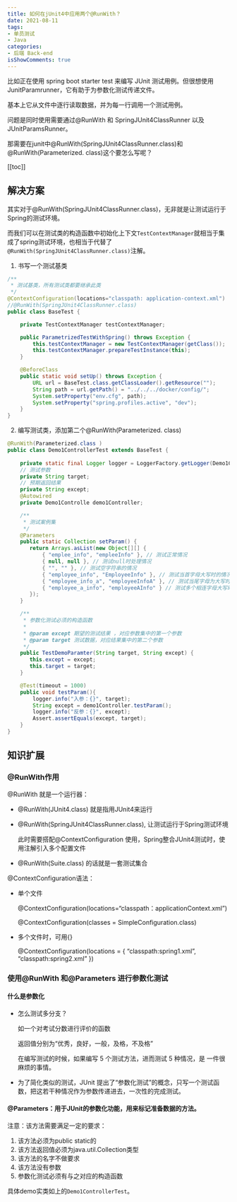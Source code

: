 ```yaml
---
title: 如何在jUnit4中应用两个@RunWith？
date: 2021-08-11
tags:
- 单员测试
- Java
categories:
- 后端 Back-end
isShowComments: true
---
```


<Boxx/>

比如正在使用 spring boot starter test 来编写 JUnit 测试用例。但很想使用 JunitParamrunner，它有助于为参数化测试传递文件。

基本上它从文件中逐行读取数据，并为每一行调用一个测试用例。

问题是同时使用需要通过@RunWith 和 SpringJUnit4ClassRunner 以及 JUnitParamsRunner。

那需要在junit中@RunWith(SpringJUnit4ClassRunner.class)和@RunWith(Parameterized. class)这个要怎么写呢？

<!-- more -->

[[toc]]

## 解决方案

其实对于@RunWith(SpringJUnit4ClassRunner.class)，无非就是让测试运行于Spring的测试环境。

而我们可以在测试类的构造函数中初始化上下文`TestContextManager`就相当于集成了spring测试环境，也相当于代替了`@RunWith(SpringJUnit4ClassRunner.class)`注解。

1. 书写一个测试基类

```java
/**
 * 测试基类，所有测试类都要继承此类
 */
@ContextConfiguration(locations="classpath: application-context.xml")
//@RunWith(SpringJUnit4ClassRunner.class)
public class BaseTest {

    private TestContextManager testContextManager;

    public ParametrizedTestWithSpring() throws Exception {
        this.testContextManager = new TestContextManager(getClass());
        this.testContextManager.prepareTestInstance(this);
    }

    @BeforeClass
    public static void setUp() throws Exception {
        URL url = BaseTest.class.getClassLoader().getResource("");
        String path = url.getPath() = "../../../docker/config/";
        System.setProperty("env.cfg", path);
        System.setProperty("spring.profiles.active", "dev");
    }
}
```

2. 编写测试类，添加第二个@RunWith(Parameterized. class)

```java
@RunWith(Parameterized.class )
public class Demo1ControllerTest extends BaseTest {
    
    private static final Logger logger = LoggerFactory.getLogger(Demo1ControllerTest.class);
    // 测试参数
    private String target;
    // 预期返回结果
    private String except;
    @Autowired
    private Demo1Controlle demo1Controller;

    /**
     * 测试案例集
     */
    @Parameters
    public static Collection setParam() {
       return Arrays.asList(new Object[][] { 
           { "emplee_info", "empleeInfo" }, // 测试正常情况
           { null, null }, // 测试null时处理情况
           { "", "" }, // 测试空字符串的情况
           { "employee_info", "EmployeeInfo" }, // 测试当首字母大写时的情况
           { "employee_info_a", "employeeInfoA" }, // 测试当尾字母为大写时的情况
           { "employee_a_info", "employeeAInfo" } // 测试多个相连字母大写时的情况
       });
    }

    /**
     * 参数化测试必须的构造函数
     *
     * @param except 期望的测试结果 ，对应参数集中的第一个参数
     * @param target 测试数据，对应结果集中的第二个参数
     */
    public TestDemoParamter(String target, String except) {
       this.except = except;
       this.target = target;
    }

    @Test(timeout = 1000)
    public void testParam(){
        logger.info("入参：{}", target);
        String except = demo1Controller.testParam();
        logger.info("反参：{}", except);
        Assert.assertEquals(except, target);
    }
}
```

## 知识扩展

### @RunWith作用

@RunWith 就是一个运行器：

- @RunWith(JUnit4.class) 就是指用JUnit4来运行

- @RunWith(SpringJUnit4ClassRunner.class), 让测试运行于Spring测试环境

  此时需要搭配@ContextConfiguration 使用，Spring整合JUnit4测试时，使用注解引入多个配置文件

- @RunWith(Suite.class) 的话就是一套测试集合

@ContextConfiguration语法：

- 单个文件

  @ContextConfiguration(locations=“classpath：applicationContext.xml”)

  @ContextConfiguration(classes = SimpleConfiguration.class)

- 多个文件时，可用{}
  
  @ContextConfiguration(locations = { “classpath:spring1.xml”, “classpath:spring2.xml” })

### 使用@RunWith 和@Parameters 进行参数化测试

#### 什么是参数化

- 怎么测试多分支？

  如一个对考试分数进行评价的函数

  返回值分别为“优秀，良好，一般，及格，不及格”

  在编写测试的时候，如果编写 5 个测试方法，进而测试 5 种情况，是 一件很麻烦的事情。

- 为了简化类似的测试，JUnit 提出了“参数化测试”的概念，只写一个测试函 数，把这若干种情况作为参数传递进去，一次性的完成测试。

#### @Parameters：用于JUnit的参数化功能，用来标记准备数据的方法。

注意：该方法需要满足一定的要求：

1. 该方法必须为public static的
2. 该方法返回值必须为java.util.Collection类型
3. 该方法的名字不做要求
4. 该方法没有参数
5. 参数化测试必须有与之对应的构造函数

具体demo实类如上的`Demo1ControllerTest`。

